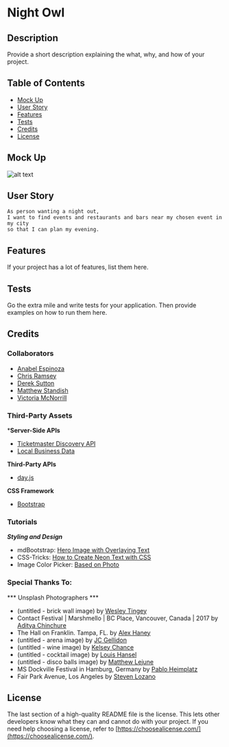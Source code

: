# Night Owl

## Description

Provide a short description explaining the what, why, and how of your project.


## Table of Contents

- [Mock Up](#mock-up)
- [User Story](#user-story)
- [Features](#features)
- [Tests](#tests)
- [Credits](#credits)
- [License](#license)


## Mock Up

![alt text](image.jpg)

## User Story

```
As person wanting a night out,
I want to find events and restaurants and bars near my chosen event in my city
so that I can plan my evening.
```

## Features

If your project has a lot of features, list them here.


## Tests

Go the extra mile and write tests for your application. Then provide examples on how to run them here.

## Credits

### Collaborators

- [Anabel Espinoza](https://github.com/Anabel-Espinoza)
- [Chris Ramsey](https://github.com/c-ramsey)
- [Derek Sutton](https://github.com/dereksutton)
- [Matthew Standish](https://github.com/MatthewStandish)
- [Victoria McNorrill](https://github.com/victoriamcn)

### Third-Party Assets

***Server-Side APIs**

- [Ticketmaster Discovery API](https://developer.ticketmaster.com/products-and-docs/apis/discovery-api/v2/)
- [Local Business Data](https://rapidapi.com/letscrape-6bRBa3QguO5/api/local-business-data/)

**Third-Party APIs**

- [day.js](https://day.js.org/docs/en/installation/browser)

**CSS Framework**

- [Bootstrap](https://getbootstrap.com/docs/5.3/getting-started/introduction/)

### Tutorials

***Styling and Design***

- mdBootstrap: [Hero Image with Overlaying Text](https://mdbootstrap.com/docs/standard/extended/hero/#section-background-image-with-navbar)
- CSS-Tricks: [How to Create Neon Text with CSS](https://css-tricks.com/how-to-create-neon-text-with-css/)
- Image Color Picker: [Based on Photo](https://imagecolorpicker.com/)

### Special Thanks To:

*** Unsplash Photographers ***

- (untitled - brick wall image) by [Wesley Tingey](https://unsplash.com/@wesleyphotography)
- Contact Festival | Marshmello | BC Place, Vancouver, Canada | 2017 by [Aditya Chinchure](https://unsplash.com/@adityachinchure)
- The Hall on Franklin. Tampa, FL. by [Alex Haney](https://unsplash.com/@alexhaney)
- (untitled - arena image) by [JC Gellidon](https://unsplash.com/@jcgellidon)
- (untitled - wine image) by [Kelsey Chance](https://unsplash.com/@kchance8)
- (untitled - cocktail image) by [Louis Hansel](https://unsplash.com/@louishansel)
- (untitled - disco balls image) by [Matthew Lejune](https://unsplash.com/@matthewlejune)
- MS Dockville Festival in Hamburg, Germany by [Pablo Heimplatz](https://unsplash.com/@pabloheimplatz)
- Fair Park Avenue, Los Angeles by [Steven Lozano](https://unsplash.com/@stevenlozano)


## License

The last section of a high-quality README file is the license. This lets other developers know what they can and cannot do with your project. If you need help choosing a license, refer to [https://choosealicense.com/](https://choosealicense.com/).
